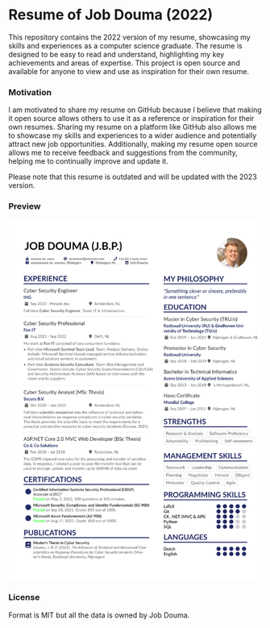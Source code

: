 # Resume of Job Douma (2022)
This repository contains the 2022 version of my resume, showcasing my skills and experiences as a computer science graduate. The resume is designed to be easy to read and understand, highlighting my key achievements and areas of expertise. This project is open source and available for anyone to view and use as inspiration for their own resume.

### Motivation
I am motivated to share my resume on GitHub because I believe that making it open source allows others to use it as a reference or inspiration for their own resumes. Sharing my resume on a platform like GitHub also allows me to showcase my skills and experiences to a wider audience and potentially attract new job opportunities. Additionally, making my resume open source allows me to receive feedback and suggestions from the community, helping me to continually improve and update it.

Please note that this resume is outdated and will be updated with the 2023 version.

### Preview
![Resume Screenshot](/Resume_of_Job_Douma__2022_.png)

### License

Format is MIT but all the data is owned by Job Douma.
